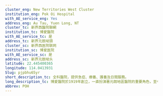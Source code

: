 ```yaml
---
cluster_eng: New Territories West Cluster
institution_eng: Pok Oi Hospital
with_AE_service_eng: Yes
address_eng: Au Tau, Yuen Long, NT
cluster_tc: 新界西醫院聯網
institution_tc: 博愛醫院
with_AE_service_tc: 是
address_tc: 新界元朗坳頭
cluster_sc: 新界西医院联网
institution_sc: 博爱医院
with_AE_service_sc: 是
address_sc: 新界元朗坳头
latitude: 22.445400365
longitude: 114.0413931
Slug: pjpbhu65yr
short_description_tc: 全科醫院，提供急症、療養、護養及日間服務。
long_description_tc: 博愛醫院於1919年創立，一直扮演著元朗地區醫院的重要角色，至今已有90年歷史。為應付新界西與日俱增的醫療需要，政府在1998年落實重建博愛醫院。\n\n新院的設計理念包含以家庭為本；以資訊科技為主導；與社區建立緊密聯繫；注重環保，以及提供有利於治療的環境。\n\n博愛醫院的重建及擴建工程獲撥款港幣21億元，於2007年完成，展示設備先進的新面貌，並採取分期開展服務的模式。我們將密切監察人口增長及區內居民需要，不斷更新醫療服務，繼續發揮「醫護市民」的博愛精神。
abbrev: POH
---
```

